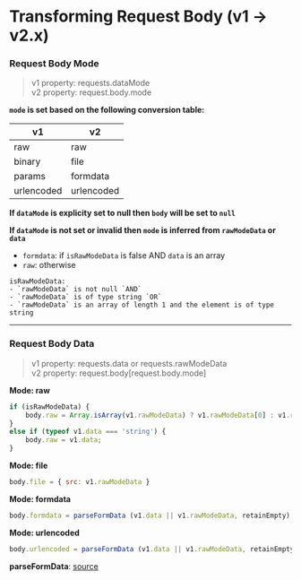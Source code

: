 # Transforming Request Body (v1 -> v2.x)

### Request Body Mode

> v1 property: requests.dataMode  
v2 property: request.body.mode


**`mode` is set based on the following conversion table:**

| v1         | v2         |
|------------|------------|
| raw        | raw        |
| binary     | file       |
| params     | formdata   |
| urlencoded | urlencoded |

**If `dataMode` is explicity set to null then `body` will be set to `null`**

**If `dataMode` is not set or invalid then `mode` is inferred from `rawModeData` or `data`**

- `formdata`: if `isRawModeData` is false AND `data` is an array
- `raw`: otherwise

```
isRawModeData:
- `rawModeData` is not null `AND`
- `rawModeData` is of type string `OR`
- `rawModeData` is an array of length 1 and the element is of type string
```

---

### Request Body Data

> v1 property: requests.data or requests.rawModeData  
v2 property: request.body[request.body.mode]

**Mode: raw**
```javascript
if (isRawModeData) {
    body.raw = Array.isArray(v1.rawModeData) ? v1.rawModeData[0] : v1.rawModeData;
}
else if (typeof v1.data === 'string') {
    body.raw = v1.data;
}
```

**Mode: file**
```javascript
body.file = { src: v1.rawModeData }
```

**Mode: formdata**
```javascript
body.formdata = parseFormData (v1.data || v1.rawModeData, retainEmpty);
```

**Mode: urlencoded**
```javascript
body.urlencoded = parseFormData (v1.data || v1.rawModeData, retainEmpty);
```

**parseFormData**: [source](../lib/converters/v1.0.0/converter-v1-to-v2.js#L30)